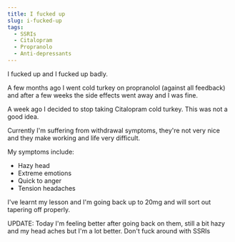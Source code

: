 ```yaml
---
title: I fucked up
slug: i-fucked-up
tags:
  - SSRIs
  - Citalopram
  - Propranolo
  - Anti-depressants
---
```

I fucked up and I fucked up badly.

A few months ago I went cold turkey on propranolol (against all feedback) and after a few weeks the side effects went away and I was fine.

A week ago I decided to stop taking Citalopram cold turkey. This was not a good idea.

Currently I'm suffering from withdrawal symptoms, they're not very nice and they make working and life very difficult.

My symptoms include:

* Hazy head
* Extreme emotions
* Quick to anger
* Tension headaches

I've learnt my lesson and I'm going back up to 20mg and will sort out tapering off properly.

UPDATE: Today I'm feeling better after going back on them, still a bit hazy and my head aches but I'm a lot better. Don't fuck around with SSRIs
